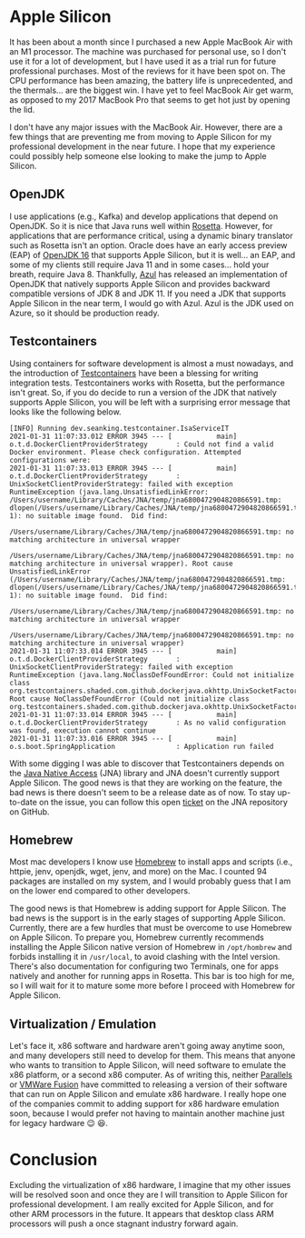 # Apple Silicon

It has been about a month since I purchased a new Apple MacBook Air with an M1 processor. The machine was purchased for personal use, so I don't use it for a lot of development, but I have used it as a trial run for future professional purchases. Most of the reviews for it have been spot on. The CPU performance has been amazing, the battery life is unprecedented, and the thermals... are the biggest win. I have yet to feel MacBook Air get warm, as opposed to my 2017 MacBook Pro that seems to get hot just by opening the lid. 

I don't have any major issues with the MacBook Air. However, there are a few things that are preventing me from moving to Apple Silicon for my professional development in the near future. I hope that my experience could possibly help someone else looking to make the jump to Apple Silicon. 


## OpenJDK

I use applications (e.g., Kafka) and develop applications that depend on OpenJDK. So it is nice that Java runs well within [Rosetta](https://developer.apple.com/documentation/apple_silicon/about_the_rosetta_translation_environment). However, for applications that are performance critical, using a dynamic binary translator such as Rosetta isn't an option. Oracle does have an early access preview (EAP) of [OpenJDK 16](https://github.com/microsoft/openjdk-aarch64/releases/tag/16-ea%2B10-macos) that supports Apple Silicon, but it is well... an EAP, and some of my clients still require Java 11 and in some cases... hold your breath, require Java 8. Thankfully, [Azul](https://www.azul.com/downloads/zulu-community/?package=jdk) has released an implementation of OpenJDK that natively supports Apple Silicon and provides backward compatible versions of JDK 8 and JDK 11. If you need a JDK that supports Apple Silicon in the near term, I would go with Azul. Azul is the JDK used on Azure, so it should be production ready.

## Testcontainers


Using containers for software development is almost a must nowadays, and the introduction of [Testcontainers](https://www.testcontainers.org) have been a blessing for writing integration tests. Testcontainers works with Rosetta, but the performance isn't great. So, if you do decide to run a version of the JDK that natively supports Apple Silicon, you will be left with a surprising error message that looks like the following below.


```console
[INFO] Running dev.seanking.testcontainer.IsaServiceIT
2021-01-31 11:07:33.012 ERROR 3945 --- [           main] o.t.d.DockerClientProviderStrategy       : Could not find a valid Docker environment. Please check configuration. Attempted configurations were:
2021-01-31 11:07:33.013 ERROR 3945 --- [           main] o.t.d.DockerClientProviderStrategy       :     UnixSocketClientProviderStrategy: failed with exception RuntimeException (java.lang.UnsatisfiedLinkError: /Users/username/Library/Caches/JNA/temp/jna6800472904820866591.tmp: dlopen(/Users/username/Library/Caches/JNA/temp/jna6800472904820866591.tmp, 1): no suitable image found.  Did find:
	/Users/username/Library/Caches/JNA/temp/jna6800472904820866591.tmp: no matching architecture in universal wrapper
	/Users/username/Library/Caches/JNA/temp/jna6800472904820866591.tmp: no matching architecture in universal wrapper). Root cause UnsatisfiedLinkError (/Users/username/Library/Caches/JNA/temp/jna6800472904820866591.tmp: dlopen(/Users/username/Library/Caches/JNA/temp/jna6800472904820866591.tmp, 1): no suitable image found.  Did find:
	/Users/username/Library/Caches/JNA/temp/jna6800472904820866591.tmp: no matching architecture in universal wrapper
	/Users/username/Library/Caches/JNA/temp/jna6800472904820866591.tmp: no matching architecture in universal wrapper)
2021-01-31 11:07:33.014 ERROR 3945 --- [           main] o.t.d.DockerClientProviderStrategy       :     UnixSocketClientProviderStrategy: failed with exception RuntimeException (java.lang.NoClassDefFoundError: Could not initialize class org.testcontainers.shaded.com.github.dockerjava.okhttp.UnixSocketFactory$1). Root cause NoClassDefFoundError (Could not initialize class org.testcontainers.shaded.com.github.dockerjava.okhttp.UnixSocketFactory$1)
2021-01-31 11:07:33.014 ERROR 3945 --- [           main] o.t.d.DockerClientProviderStrategy       : As no valid configuration was found, execution cannot continue
2021-01-31 11:07:33.016 ERROR 3945 --- [           main] o.s.boot.SpringApplication               : Application run failed
```

With some digging I was able to discover that Testcontainers depends on the [Java Native Access](https://github.com/java-native-access/jna) (JNA) library and JNA doesn't currently support Apple Silicon. The good news is that they are working on the feature, the bad news is there doesn't seem to be a release date as of now. To stay up-to-date on the issue, you can follow this open [ticket](https://github.com/java-native-access/jna/pull/1238) on the JNA repository on GitHub.

## Homebrew

Most mac developers I know use [Homebrew](https://brew.sh) to install apps and scripts (i.e., httpie, jenv, openjdk, wget, jenv, and more) on the Mac. I counted 94 packages are installed on my system, and I would probably guess that I am on the lower end compared to other developers. 

The good news is that Homebrew is adding support for Apple Silicon. The bad news is the support is in the early stages of supporting Apple Silicon. Currently, there are a few hurdles that must be overcome to use Homebrew on Apple Silicon. To prepare you, Homebrew currently recommends installing the Apple Silicon native version of Homebrew in `/opt/hombrew` and forbids installing it in `/usr/local`, to avoid clashing with the Intel version. There's also documentation for configuring two Terminals, one for apps natively and another for running apps in Rosetta. This bar is too high for me, so I will wait for it to mature some more before I proceed with Homebrew for Apple Silicon.   

## Virtualization / Emulation

Let's face it, x86 software and hardware aren't going away anytime soon, and many developers still need to develop for them. This means that anyone who wants to transition to Apple Silicon, will need software to emulate the x86 platform, or a second x86 computer. As of writing this, neither [Parallels](https://www.parallels.com) or [VMWare Fusion](https://www.vmware.com/products/fusion.html) have committed to releasing a version of their software that can run on Apple Silicon and emulate x86 hardware. I really hope one of the companies commit to adding support for x86 hardware emulation soon, because I would prefer not having to maintain another machine just for legacy hardware :wink: :laughing:. 

# Conclusion

Excluding the virtualization of x86 hardware, I imagine that my other issues will be resolved soon and once they are I will transition to Apple Silicon for professional development. I am really excited for Apple Silicon, and for other ARM processors in the future. It appears that desktop class ARM processors will push a once stagnant industry forward again.  
